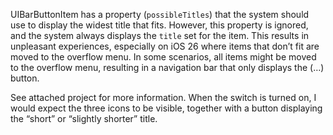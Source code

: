 UIBarButtonItem has a property (`possibleTitles`) that the system should use to display the widest title that fits. However, this property is ignored, and the system always displays the `title` set for the item. This results in unpleasant experiences, especially on iOS 26 where items that don’t fit are moved to the overflow menu. In some scenarios, all items might be moved to the overflow menu, resulting in a navigation bar that only displays the (…) button.

See attached project for more information. When the switch is turned on, I would expect the three icons to be visible, together with a button displaying the “short” or “slightly shorter” title.
